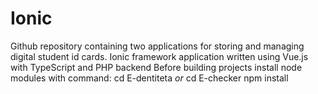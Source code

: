 # Ionic
Github repository containing two applications for storing and managing digital student id cards.
 Ionic framework application written using Vue.js with TypeScript and PHP backend
 Before building projects install node modules with command:
        cd E-dentiteta *or* cd E-checker
        npm install
